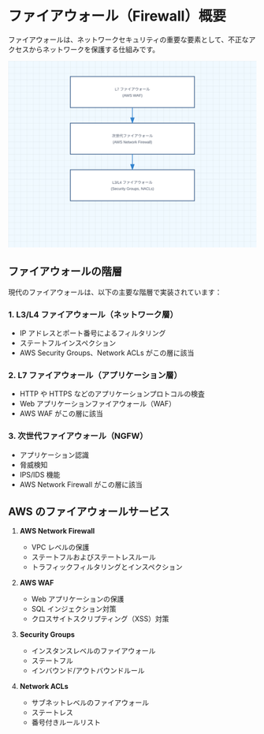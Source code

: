 # ファイアウォール（Firewall）概要

ファイアウォールは、ネットワークセキュリティの重要な要素として、不正なアクセスからネットワークを保護する仕組みです。

![ファイアウォールの階層構造](../../../image/security-identity&compliance/network-security/firewall-layers.svg)

## ファイアウォールの階層

現代のファイアウォールは、以下の主要な階層で実装されています：

### 1. L3/L4 ファイアウォール（ネットワーク層）

- IP アドレスとポート番号によるフィルタリング
- ステートフルインスペクション
- AWS Security Groups、Network ACLs がこの層に該当

### 2. L7 ファイアウォール（アプリケーション層）

- HTTP や HTTPS などのアプリケーションプロトコルの検査
- Web アプリケーションファイアウォール（WAF）
- AWS WAF がこの層に該当

### 3. 次世代ファイアウォール（NGFW）

- アプリケーション認識
- 脅威検知
- IPS/IDS 機能
- AWS Network Firewall がこの層に該当

## AWS のファイアウォールサービス

1. **AWS Network Firewall**

   - VPC レベルの保護
   - ステートフルおよびステートレスルール
   - トラフィックフィルタリングとインスペクション

2. **AWS WAF**

   - Web アプリケーションの保護
   - SQL インジェクション対策
   - クロスサイトスクリプティング（XSS）対策

3. **Security Groups**

   - インスタンスレベルのファイアウォール
   - ステートフル
   - インバウンド/アウトバウンドルール

4. **Network ACLs**
   - サブネットレベルのファイアウォール
   - ステートレス
   - 番号付きルールリスト
